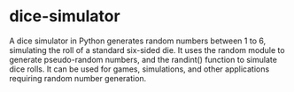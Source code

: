 # dice-simulator
A dice simulator in Python generates random numbers between 1 to 6, simulating the roll of a standard six-sided die. It uses the random module to generate pseudo-random numbers, and the randint() function to simulate dice rolls. It can be used for games, simulations, and other applications requiring random number generation.

